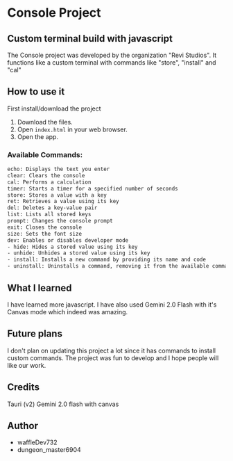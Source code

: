 # Console Project 

## Custom terminal build with javascript

 The Console project was developed by the organization "Revi Studios". It functions like a custom terminal with commands like "store", "install" and "cal"

 
## How to use it

First install/download the project
1.  Download the files.
2.  Open `index.html` in your web browser.
3.  Open the app.

### Available Commands:
```bash
echo: Displays the text you enter
clear: Clears the console
cal: Performs a calculation
timer: Starts a timer for a specified number of seconds
store: Stores a value with a key
ret: Retrieves a value using its key
del: Deletes a key-value pair
list: Lists all stored keys
prompt: Changes the console prompt
exit: Closes the console
size: Sets the font size
dev: Enables or disables developer mode
- hide: Hides a stored value using its key
- unhide: Unhides a stored value using its key
- install: Installs a new command by providing its name and code
- uninstall: Uninstalls a command, removing it from the available commands
```



## What I learned

I have learned more javascript. I have also used Gemini 2.0 Flash with it's Canvas mode which indeed was amazing.


## Future plans

I don't plan on updating this project a lot since it has commands to install custom commands. The project was fun to develop and I hope people will like our work.


## Credits

Tauri (v2)
Gemini 2.0 flash with canvas


## Author
- waffleDev732
- dungeon_master6904
